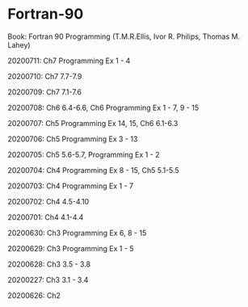 # Fortran-90

Book: Fortran 90 Programming (T.M.R.Ellis, Ivor R. Philips, Thomas M. Lahey)

20200711: Ch7 Programming Ex 1 - 4

20200710: Ch7 7.7-7.9

20200709: Ch7 7.1-7.6

20200708: Ch6 6.4-6.6, Ch6 Programming Ex 1 - 7, 9 - 15

20200707: Ch5 Programming Ex 14, 15, Ch6 6.1-6.3

20200706: Ch5 Programming Ex 3 - 13

20200705: Ch5 5.6-5.7, Programming Ex 1 - 2

20200704: Ch4 Programming Ex 8 - 15, Ch5 5.1-5.5

20200703: Ch4 Programming Ex 1 - 7

20200702: Ch4 4.5-4.10

20200701: Ch4 4.1-4.4

20200630: Ch3 Programming Ex 6, 8 - 15

20200629: Ch3 Programming Ex 1 - 5

20200628: Ch3 3.5 - 3.8 

20200227: Ch3 3.1 - 3.4

20200626: Ch2 
